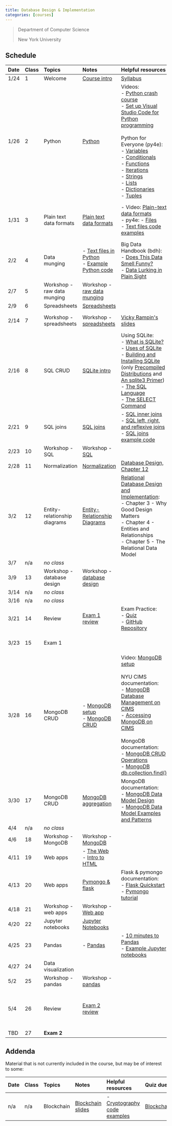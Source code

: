 ```yaml
---
title: Database Design & Implementation
categories: [courses]
---
```


> Department of Computer Science
>
> New York University

## Schedule

| Date | Class | Topics                       | Notes                                                                                                                                              | Helpful resources                                                                                                                                                                                                                                                                                                                                                                                                                                                                                                                                                                                                                                                                                                                                                                                                                                                                                                                                                        | Quiz due                                                            | Exercise due                                                                                                                                                              |
| :--- | :---- | :--------------------------- | :------------------------------------------------------------------------------------------------------------------------------------------------- | :----------------------------------------------------------------------------------------------------------------------------------------------------------------------------------------------------------------------------------------------------------------------------------------------------------------------------------------------------------------------------------------------------------------------------------------------------------------------------------------------------------------------------------------------------------------------------------------------------------------------------------------------------------------------------------------------------------------------------------------------------------------------------------------------------------------------------------------------------------------------------------------------------------------------------------------------------------------------- | :------------------------------------------------------------------ | :------------------------------------------------------------------------------------------------------------------------------------------------------------------------ |
| 1/24 | 1     | Welcome                      | [Course intro](../slides/course-intro/)                                                                                                            | [Syllabus](../syllabus)                                                                                                                                                                                                                                                                                                                                                                                                                                                                                                                                                                                                                                                                                                                                                                                                                                                                                                                                                  |                                                                     |                                                                                                                                                                           |
| 1/26 | 2     | Python                       | [Python](../slides/python-blast/)                                                                                                                  | Videos:<br />- [Python crash course](https://youtu.be/FjjWdbhQ39U)<br />- [Set up Visual Studio Code for Python programming](https://youtu.be/xsXMzyK1M4I)<br /><br />Python for Everyone (py4e): <br />- [Variables](https://www.py4e.com/html3/02-variables)<br />- [Conditionals](https://www.py4e.com/html3/03-conditional)<br />- [Functions](https://www.py4e.com/html3/04-functions)<br />- [Iterations](https://www.py4e.com/html3/05-iterations)<br />- [Strings](https://www.py4e.com/html3/06-strings)<br />- [Lists](https://www.py4e.com/html3/08-lists)<br />- [Dictionaries](https://www.py4e.com/html3/09-dictionaries)<br />- [Tuples](https://www.py4e.com/html3/10-tuples)                                                                                                                                                                                                                                                                            | [Intake](https://forms.gle/wpwB3ywcGUHZzvJF6)                       | - [Complete consent form](https://goo.gl/forms/uxxgA3D9F3kA0KAR2)<br />- [Join Discord](https://discord.gg/7zHNsJGCEC)<br />- [Create GitHub account](https://github.com) |
| 1/31 | 3     | Plain text data formats      | [Plain text data formats](../slides/plain-text-data-formats/)                                                                                      | - Video: [Plain-text data formats](https://youtu.be/6caucCsePqs)<br />- py4e: - [Files](https://www.py4e.com/html3/07-files)<br />- [Text files code examples](https://github.com/nyu-database-design/text-files-in-python)                                                                                                                                                                                                                                                                                                                                                                                                                                                                                                                                                                                                                                                                                                                                              | [Python](https://forms.gle/adDsRFMFNUznn3it8)                       | - [Set up Python](/content/courses/intro-to-programming/setup-python-vscode/)<br />- [Contemporary issues exercise](https://classroom.github.com/a/YNjIQqNd)              |
| 2/2  | 4     | Data munging                 | - [Text files in Python](../slides/text-files-in-python)<br />- [Example Python code](https://github.com/nyu-database-design/text-files-in-python) | Big Data Handbook (bdh):<br />- [Does This Data Smell Funny?](https://learning-oreilly-com.proxy.library.nyu.edu/library/view/bad-data-handbook/9781449324957/ch02.html)<br />- [Data Lurking in Plain Sight](https://learning-oreilly-com.proxy.library.nyu.edu/library/view/bad-data-handbook/9781449324957/ch04.html)                                                                                                                                                                                                                                                                                                                                                                                                                                                                                                                                                                                                                                                 | [Text files](https://forms.gle/H1MQaFM3iNFK5xLF6)                   |                                                                                                                                                                           |
| 2/7  | 5     | Workshop - raw data munging  | Workshop - [raw data munging](https://classroom.github.com/a/Obq2qP2g)                                                                             |                                                                                                                                                                                                                                                                                                                                                                                                                                                                                                                                                                                                                                                                                                                                                                                                                                                                                                                                                                          | [Data munging](https://forms.gle/5EKmLKFZjF3wgLoK8)                 |                                                                                                                                                                           |
| 2/9  | 6     | Spreadsheets                 | [Spreadsheets](../slides/spreadsheets)                                                                                                             |                                                                                                                                                                                                                                                                                                                                                                                                                                                                                                                                                                                                                                                                                                                                                                                                                                                                                                                                                                          |                                                                     |                                                                                                                                                                           |
| 2/14 | 7     | Workshop - spreadsheets      | Workshop - [spreadsheets](https://classroom.github.com/a/0FqzxHi9)                                                                                 | [Vicky Rampin's slides](https://drive.google.com/file/d/1rt7ZnG70_e-Uwje8lrnoKQlv1rICdUY7/view?usp=sharing)                                                                                                                                                                                                                                                                                                                                                                                                                                                                                                                                                                                                                                                                                                                                                                                                                                                              |                                                                     | Workshop - [raw data munging](https://classroom.github.com/a/Obq2qP2g)                                                                                                    |
| 2/16 | 8     | SQL CRUD                     | [SQLite intro](../slides/sqlite-intro/)                                                                                                            | Using SQLite: <br />- [What is SQLite?](https://learning-oreilly-com.proxy.library.nyu.edu/library/view/using-sqlite/9781449394592/ch01.html)<br />- [Uses of SQLite](https://learning-oreilly-com.proxy.library.nyu.edu/library/view/using-sqlite/9781449394592/ch02.html)<br />- [Building and Installing SQLite](https://learning-oreilly-com.proxy.library.nyu.edu/library/view/using-sqlite/9781449394592/ch03.html) (only [Precompiled Distributions](https://learning-oreilly-com.proxy.library.nyu.edu/library/view/using-sqlite/9781449394592/ch03s02.html) and [An sqlite3 Primer](https://learning-oreilly-com.proxy.library.nyu.edu/library/view/using-sqlite/9781449394592/ch03s07.html))<br />- [The SQL Language](https://learning-oreilly-com.proxy.library.nyu.edu/library/view/using-sqlite/9781449394592/ch04.html)<br />- [The SELECT Command](https://learning-oreilly-com.proxy.library.nyu.edu/library/view/using-sqlite/9781449394592/ch05.html) | [Spreadsheets](https://forms.gle/Ps4pDB3RgVGFRahu6)                 |                                                                                                                                                                           |
| 2/21 | 9     | SQL joins                    | [SQL joins](../slides/sqlite-joins/)                                                                                                               | - [SQL inner joins](../sqlite/sqlite-inner-joins)<br />- [SQL left, right, and reflexive joins](../sqlite/sqlite-left-right-reflexive-joins)<br />- [SQL joins example code](https://github.com/nyu-database-design/sql-joins)                                                                                                                                                                                                                                                                                                                                                                                                                                                                                                                                                                                                                                                                                                                                           | [SQL CRUD](https://forms.gle/gbG4Tf8MRqFRd7kB8)                     | Workshop - [spreadsheets](https://classroom.github.com/a/0FqzxHi9)                                                                                                        |
| 2/23 | 10    | Workshop - SQL               | Workshop - [SQL](https://classroom.github.com/a/mOR8pYRh)                                                                                          |                                                                                                                                                                                                                                                                                                                                                                                                                                                                                                                                                                                                                                                                                                                                                                                                                                                                                                                                                                          | [SQL joins](https://forms.gle/o8Gan9zUwrumSXnt5)                    |                                                                                                                                                                           |
| 2/28 | 11    | Normalization                | [Normalization](../slides/normalization/)                                                                                                          | [Database Design, Chapter 12](https://opentextbc.ca/dbdesign01/chapter/chapter-12-normalization/)                                                                                                                                                                                                                                                                                                                                                                                                                                                                                                                                                                                                                                                                                                                                                                                                                                                                        |                                                                     |                                                                                                                                                                           |
| 3/2  | 12    | Entity-relationship diagrams | [Entity-Relationship Diagrams](../slides/entity-relationship-diagrams/)                                                                            | [Relational Database Design and Implementation](https://learning-oreilly-com.proxy.library.nyu.edu/library/view/relational-database-design/9780123747303/):<br />- Chapter 3 - Why Good Design Matters<br />- Chapter 4 - Entities and Relationships<br />- Chapter 5 - The Relational Data Model                                                                                                                                                                                                                                                                                                                                                                                                                                                                                                                                                                                                                                                                        | [Normalization](https://forms.gle/aGNoFidMF5LmQCT1A)                | Workshop - [SQL](https://classroom.github.com/a/mOR8pYRh)                                                                                                                 |
| 3/7  | n/a   | _no class_                   |                                                                                                                                                    |                                                                                                                                                                                                                                                                                                                                                                                                                                                                                                                                                                                                                                                                                                                                                                                                                                                                                                                                                                          |                                                                     |                                                                                                                                                                           |
| 3/9  | 13    | Workshop - database design   | Workshop - [database design](https://classroom.github.com/a/anfiFGI1)                                                                              |                                                                                                                                                                                                                                                                                                                                                                                                                                                                                                                                                                                                                                                                                                                                                                                                                                                                                                                                                                          | [Entity-Relationship Diagrams](https://forms.gle/rYM785tki9Q2fLecA) |                                                                                                                                                                           |
| 3/14 | n/a   | _no class_                   |                                                                                                                                                    |                                                                                                                                                                                                                                                                                                                                                                                                                                                                                                                                                                                                                                                                                                                                                                                                                                                                                                                                                                          |                                                                     |                                                                                                                                                                           |
| 3/16 | n/a   | _no class_                   |                                                                                                                                                    |                                                                                                                                                                                                                                                                                                                                                                                                                                                                                                                                                                                                                                                                                                                                                                                                                                                                                                                                                                          |                                                                     |                                                                                                                                                                           |
| 3/21 | 14    | Review                       | [Exam 1 review](../slides/exam-1-review/)                                                                                                          | Exam Practice:<br />- [Quiz](https://forms.gle/3y3hCAj4N38bCpqJ9)<br />- [GitHub Repository](https://classroom.github.com/a/9nr4zkla)                                                                                                                                                                                                                                                                                                                                                                                                                                                                                                                                                                                                                                                                                                                                                                                                                                    |                                                                     |                                                                                                                                                                           |
| 3/23 | 15    | Exam 1                       |                                                                                                                                                    |                                                                                                                                                                                                                                                                                                                                                                                                                                                                                                                                                                                                                                                                                                                                                                                                                                                                                                                                                                          |                                                                     | Workshop - [database design](https://classroom.github.com/a/anfiFGI1)                                                                                                     |
| 3/28 | 16    | MongoDB CRUD                 | - [MongoDB setup](../slides/mongodb-setup/)<br />- [MongoDB CRUD](../slides/mongodb-crud/)                                                         | Video: [MongoDB setup](https://youtu.be/nf7kW6Fu_Yk)<br /><br />NYU CIMS documentation:<br />- [MongoDB Database Management on CIMS](https://cims.nyu.edu/class-mongodb/manage)<br />- [Accessing MongoDB on CIMS](https://cims.nyu.edu/webapps/content/systems/userservices/databases/class-mongodb)<br /><br />MongoDB documentation:<br />- [MongoDB CRUD Operations](https://docs.mongodb.com/manual/crud/)<br />- [MongoDB db.collection.find()](https://docs.mongodb.com/manual/reference/method/db.collection.find/)                                                                                                                                                                                                                                                                                                                                                                                                                                              |                                                                     |                                                                                                                                                                           |
| 3/30 | 17    | MongoDB CRUD                 | [MongoDB aggregation](../slides/mongodb-aggregation/)                                                                                              | MongoDB documentation:<br />- [MongoDB Data Model Design](https://docs.mongodb.com/manual/core/data-model-design/)<br />- [MongoDB Data Model Examples and Patterns](https://docs.mongodb.com/manual/applications/data-models/)                                                                                                                                                                                                                                                                                                                                                                                                                                                                                                                                                                                                                                                                                                                                          |                                                                     |                                                                                                                                                                           |
| 4/4  | n/a   | _no class_                   |                                                                                                                                                    |                                                                                                                                                                                                                                                                                                                                                                                                                                                                                                                                                                                                                                                                                                                                                                                                                                                                                                                                                                          |                                                                     |                                                                                                                                                                           |
| 4/6  | 18    | Workshop - MongoDB           | Workshop - [MongoDB](https://classroom.github.com/a/d9xyjKIv)                                                                                      |                                                                                                                                                                                                                                                                                                                                                                                                                                                                                                                                                                                                                                                                                                                                                                                                                                                                                                                                                                          | [MongoDB CRUD](https://forms.gle/87hCeGzRkEiuUxUW9)                 |                                                                                                                                                                           |
| 4/11 | 19    | Web apps                     | - [The Web](../slides/the-web/)<br />- [Intro to HTML](https://nyu-web-design.github.io/course-materials/../slides/html/)                          |                                                                                                                                                                                                                                                                                                                                                                                                                                                                                                                                                                                                                                                                                                                                                                                                                                                                                                                                                                          |                                                                     |                                                                                                                                                                           |
| 4/13 | 20    | Web apps                     | [Pymongo & flask](../slides/pymongo-flask/)                                                                                                        | Flask & pymongo documentation:<br />- [Flask Quickstart](https://flask.palletsprojects.com/en/1.1.x/quickstart/)<br />- [Pymongo tutorial](https://pymongo.readthedocs.io/en/stable/tutorial.html)                                                                                                                                                                                                                                                                                                                                                                                                                                                                                                                                                                                                                                                                                                                                                                       |                                                                     | Workshop - [MongoDB](https://classroom.github.com/a/d9xyjKIv)                                                                                                             |
| 4/18 | 21    | Workshop - web apps          | Workshop - [Web app](https://classroom.github.com/a/vlbUYm4W)                                                                                      |                                                                                                                                                                                                                                                                                                                                                                                                                                                                                                                                                                                                                                                                                                                                                                                                                                                                                                                                                                          | [Web apps](https://forms.gle/gkGU7Z9Yfj6RycUg8)                     |                                                                                                                                                                           |
| 4/20 | 22    | Jupyter notebooks            | [Jupyter Notebooks](../slides/jupyter-notebooks/)                                                                                                  |                                                                                                                                                                                                                                                                                                                                                                                                                                                                                                                                                                                                                                                                                                                                                                                                                                                                                                                                                                          |                                                                     |                                                                                                                                                                           |
| 4/25 | 23    | Pandas                       | - [Pandas](../slides/pandas/)<br />                                                                                                                | - [10 minutes to Pandas](https://pandas.pydata.org/pandas-docs/stable/10min.html)<br />- [Example Jupyter notebooks](https://github.com/nyu-database-design/pandas-examples)                                                                                                                                                                                                                                                                                                                                                                                                                                                                                                                                                                                                                                                                                                                                                                                             |                                                                     |                                                                                                                                                                           |
| 4/27 | 24    | Data visualization           |                                                                                                                                                    |                                                                                                                                                                                                                                                                                                                                                                                                                                                                                                                                                                                                                                                                                                                                                                                                                                                                                                                                                                          |                                                                     | Workshop - [web app](https://classroom.github.com/a/vlbUYm4W)                                                                                                             |
| 5/2  | 25    | Workshop - pandas            | Workshop - [pandas](https://classroom.github.com/a/1qS3RHnj)                                                                                       |                                                                                                                                                                                                                                                                                                                                                                                                                                                                                                                                                                                                                                                                                                                                                                                                                                                                                                                                                                          | [Pandas](https://forms.gle/fbkSVHG5qKV8qrXF8)                       |                                                                                                                                                                           |
| 5/4  | 26    | Review                       | [Exam 2 review](../slides/exam-2-review/)                                                                                                          |                                                                                                                                                                                                                                                                                                                                                                                                                                                                                                                                                                                                                                                                                                                                                                                                                                                                                                                                                                          |                                                                     | Workshop - [pandas](https://classroom.github.com/a/1qS3RHnj)<br />**No late work accepted beyond this date.**                                                             |
| TBD  | 27    | **Exam 2**                   |                                                                                                                                                    |                                                                                                                                                                                                                                                                                                                                                                                                                                                                                                                                                                                                                                                                                                                                                                                                                                                                                                                                                                          |                                                                     |                                                                                                                                                                           |

## Addenda

Material that is not currently included in the course, but may be of interest to some:

| Date | Class | Topics     | Notes                                      | Helpful resources                                                                          | Quiz due                                          | Exercise due |
| :--- | :---- | :--------- | :----------------------------------------- | :----------------------------------------------------------------------------------------- | :------------------------------------------------ | :----------- |
| n/a  | n/a   | Blockchain | [Blockchain slides](../slides/blockchain/) | - [Cryptography code examples](https://github.com/nyu-database-design/blockchain-concepts) | [Blockchain](https://forms.gle/3To1N54ct9gbAgpn9) |              |
